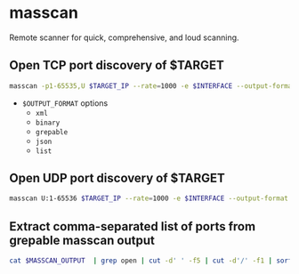 # masscan

Remote scanner for quick, comprehensive, and loud scanning.

## Open TCP port discovery of $TARGET

```bash
masscan -p1-65535,U $TARGET_IP --rate=1000 -e $INTERFACE --output-format $OUTPUT_FORMAT --output-filename $OUTPUT_FILENAME
```

- `$OUTPUT_FORMAT` options
  - `xml`
  - `binary`
  - `grepable`
  - `json`
  - `list`

## Open UDP port discovery of $TARGET

```bash
masscan U:1-65536 $TARGET_IP --rate=1000 -e $INTERFACE --output-format $OUTPUT_FORMAT --output-filename $OUTPUT_FILENAME
```

## Extract comma-separated list of ports from grepable masscan output

```bash
cat $MASSCAN_OUTPUT  | grep open | cut -d' ' -f5 | cut -d'/' -f1 | sort -u | tr '\n' ','
```
